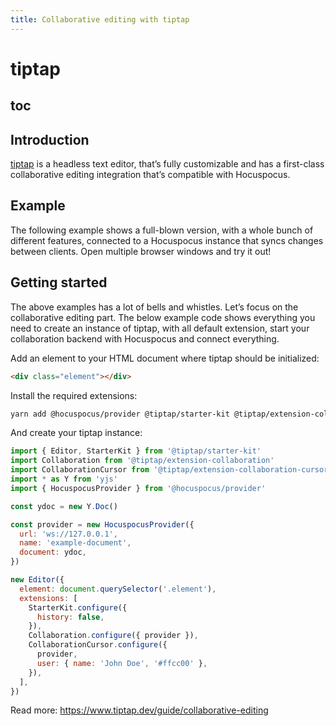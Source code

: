 ```yaml
---
title: Collaborative editing with tiptap
---
```


# tiptap

## toc

## Introduction
[tiptap](https://tiptap.dev) is a headless text editor, that’s fully customizable and has a first-class collaborative editing integration that’s compatible with Hocuspocus.

## Example
The following example shows a full-blown version, with a whole bunch of different features, connected to a Hocuspocus instance that syncs changes between clients. Open multiple browser windows and try it out!

<demo name="Examples/Tiptap" />

## Getting started
The above examples has a lot of bells and whistles. Let’s focus on the collaborative editing part. The below example code shows everything you need to create an instance of tiptap, with all default extension, start your collaboration backend with Hocuspocus and connect everything.

Add an element to your HTML document where tiptap should be initialized:
```html
<div class="element"></div>
```

Install the required extensions:
```bash
yarn add @hocuspocus/provider @tiptap/starter-kit @tiptap/extension-collaboration @tiptap/extension-collaboration-cursor yjs
```

And create your tiptap instance:
```js
import { Editor, StarterKit } from '@tiptap/starter-kit'
import Collaboration from '@tiptap/extension-collaboration'
import CollaborationCursor from '@tiptap/extension-collaboration-cursor'
import * as Y from 'yjs'
import { HocuspocusProvider } from '@hocuspocus/provider'

const ydoc = new Y.Doc()

const provider = new HocuspocusProvider({
  url: 'ws://127.0.0.1',
  name: 'example-document',
  document: ydoc,
})

new Editor({
  element: document.querySelector('.element'),
  extensions: [
    StarterKit.configure({
      history: false,
    }),
    Collaboration.configure({ provider }),
    CollaborationCursor.configure({
      provider,
      user: { name: 'John Doe', '#ffcc00' },
    }),
  ],
})
```

Read more: https://www.tiptap.dev/guide/collaborative-editing

